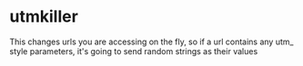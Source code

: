 utmkiller
=========

This changes urls you are accessing on the fly, so if a url contains any utm_ style parameters, it's going to send random strings as their values
